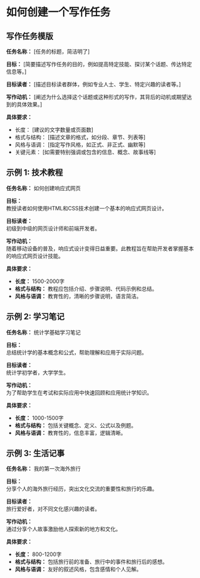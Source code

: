 # 如何创建一个写作任务


## 写作任务模版
**任务名称：** [任务的标题，简洁明了]

**目标：**
[简要描述写作任务的目的，例如提高特定技能、探讨某个话题、传达特定信息等。]

**目标读者：**
[描述目标读者群体，例如专业人士、学生、特定兴趣的读者等。]

**写作动机：**
[阐述为什么选择这个话题或这种形式的写作，其背后的动机或期望达到的具体效果。]


**具体要求：**
* 长度： [建议的文字数量或页面数]
* 格式与结构： [描述文章的格式，如分段、章节、列表等]
* 风格与语调： [指定写作风格，如正式、非正式、幽默等]
* 关键元素： [如需要特别强调或包含的信息、概念、故事线等]
 

## 示例 1: 技术教程

**任务名称：** 如何创建响应式网页

**目标：**  
教授读者如何使用HTML和CSS技术创建一个基本的响应式网页设计。

**目标读者：**  
初级到中级的网页设计师和前端开发者。

**写作动机：**  
随着移动设备的普及，响应式设计变得日益重要。此教程旨在帮助开发者掌握基本的响应式网页设计技能。

**具体要求：**
- **长度：** 1500-2000字
- **格式与结构：** 教程应包括介绍、步骤说明、代码示例和总结。
- **风格与语调：** 教育性的，清晰的步骤说明，语言简洁。


## 示例 2: 学习笔记

**任务名称：** 统计学基础学习笔记

**目标：**  
总结统计学的基本概念和公式，帮助理解和应用于实际问题。

**目标读者：**  
统计学初学者，大学学生。

**写作动机：**  
为了帮助学生在考试和实际应用中快速回顾和应用统计学知识。

**具体要求：**
- **长度：** 1000-1500字
- **格式与结构：** 包括关键概念、定义、公式以及例题。
- **风格与语调：** 教育性的，信息丰富，逻辑清晰。


## 示例 3: 生活记事

**任务名称：** 我的第一次海外旅行

**目标：**  
分享个人的海外旅行经历，突出文化交流的重要性和旅行的乐趣。

**目标读者：**  
旅行爱好者，对不同文化感兴趣的读者。

**写作动机：**  
通过分享个人故事激励他人探索新的地方和文化。

**具体要求：**
- **长度：** 800-1200字
- **格式与结构：** 包括旅行前的准备、旅行中的事件和旅行后的感想。
- **风格与语调：** 友好的叙述风格，包含感情和个人见解。